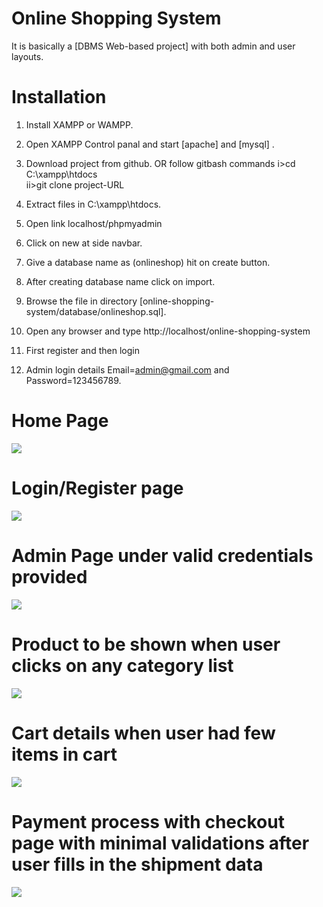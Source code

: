 # Online Shopping System 

It is basically a [DBMS Web-based project] with both admin and user layouts.

# Installation

1. Install XAMPP or WAMPP.
2. Open XAMPP Control panal and start [apache] and [mysql] .
3. Download project from github.
    OR follow gitbash commands
    i>cd C:\\xampp\htdocs\
    ii>git clone project-URL
	
4.  Extract files in C:\\xampp\htdocs\.
5.  Open link localhost/phpmyadmin
6.  Click on new at side navbar.
7.  Give a database name as (onlineshop) hit on create button.
8.  After creating database name click on import.
9.  Browse the file in directory [online-shopping-system/database/onlineshop.sql].
10. Open any browser and type http://localhost/online-shopping-system
11. First register and then login
12. Admin login details  Email=admin@gmail.com and Password=123456789.

# Home Page
![](Screenshots/Homepage)

# Login/Register page 
![](Screenshots/Loginpage)

# Admin Page under valid credentials provided
![](Screenshots/Adminpage)

# Product to be shown when user clicks on any category list
![](Screenshots/Productpage)

# Cart details when user had few items in cart
![](Screenshots/Cartpage)

# Payment process with checkout page with minimal validations after user fills in the shipment data 
![](Screenshots/Paymentpage)
